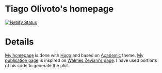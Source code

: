 # Tiago Olivoto's homepage

[![Netlify Status](https://api.netlify.com/api/v1/badges/92a20d75-b0eb-4a7a-b404-df3117e60c4f/deploy-status)](https://app.netlify.com/sites/olivoto/deploys)


# Details
[My homepage](nepemufsc.com) is done with [Hugo](https://gohugo.io/) and based on [Academic](https://themes.gohugo.io/academic/) theme. [My publication page](https://olivoto.netlify.app/publication/) is inspired on [Walmes Zeviani's page](http://www.leg.ufpr.br/~walmes/home/publications/). I have used portions of his code to generate the plot.
